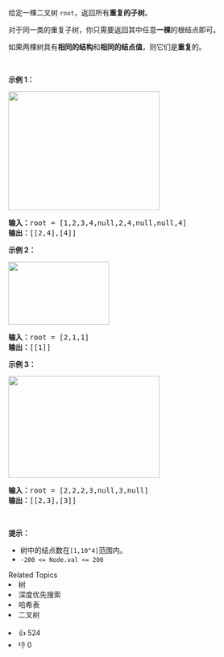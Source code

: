 <p>给定一棵二叉树 <code>root</code>，返回所有<strong>重复的子树</strong>。</p>

<p>对于同一类的重复子树，你只需要返回其中任意<strong>一棵</strong>的根结点即可。</p>

<p>如果两棵树具有<strong>相同的结构</strong>和<strong>相同的结点值</strong>，则它们是<strong>重复</strong>的。</p>

<p>&nbsp;</p>

<p><strong>示例 1：</strong></p>

<p><img alt="" src="https://assets.leetcode.com/uploads/2020/08/16/e1.jpg" style="height: 236px; width: 300px;" /></p>

<pre>
<strong>输入：</strong>root = [1,2,3,4,null,2,4,null,null,4]
<strong>输出：</strong>[[2,4],[4]]</pre>

<p><strong>示例 2：</strong></p>

<p><img alt="" src="https://assets.leetcode.com/uploads/2020/08/16/e2.jpg" style="height: 125px; width: 200px;" /></p>

<pre>
<strong>输入：</strong>root = [2,1,1]
<strong>输出：</strong>[[1]]</pre>

<p><strong>示例 3：</strong></p>

<p><strong><img alt="" src="https://assets.leetcode.com/uploads/2020/08/16/e33.jpg" style="height: 202px; width: 300px;" /></strong></p>

<pre>
<strong>输入：</strong>root = [2,2,2,3,null,3,null]
<strong>输出：</strong>[[2,3],[3]]</pre>

<p>&nbsp;</p>

<p><strong>提示：</strong></p>

<ul> 
 <li>树中的结点数在<code>[1,10^4]</code>范围内。</li> 
 <li><code>-200 &lt;= Node.val &lt;= 200</code></li> 
</ul>

<div><div>Related Topics</div><div><li>树</li><li>深度优先搜索</li><li>哈希表</li><li>二叉树</li></div></div><br><div><li>👍 524</li><li>👎 0</li></div>